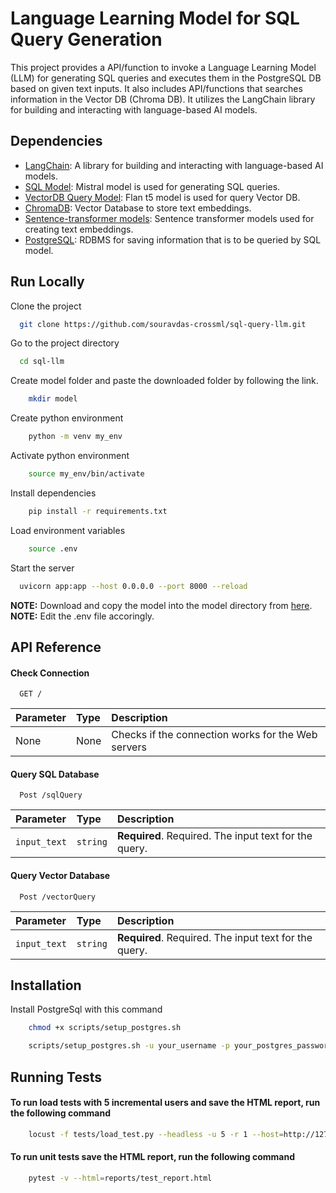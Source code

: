 # Language Learning Model for SQL Query Generation

This project provides a API/function to invoke a Language Learning Model (LLM) for generating SQL queries and executes them in the PostgreSQL DB based on given text inputs. It also includes API/functions that searches information in the Vector DB (Chroma DB).
It utilizes the LangChain library for building and interacting with language-based AI models.

## Dependencies

- [LangChain](https://www.langchain.com/): A library for building and interacting with language-based AI models.
- [SQL Model](https://huggingface.co/TheBloke/Mistral-7B-Instruct-v0.1-GGUF): Mistral model is used for generating SQL queries.
- [VectorDB Query Model](https://huggingface.co/google/flan-t5-large): Flan t5 model is used for query Vector DB.
- [ChromaDB](https://www.trychroma.com/): Vector Database to store text embeddings.
- [Sentence-transformer models](https://www.sbert.net/docs/pretrained_models.html): Sentence transformer models used for creating text embeddings.
- [PostgreSQL](https://www.postgresql.org/): RDBMS for saving information that is to be queried by SQL model. 




## Run Locally

Clone the project
```bash
  git clone https://github.com/souravdas-crossml/sql-query-llm.git
```

Go to the project directory
```bash
  cd sql-llm
```

Create model folder and paste the downloaded folder by following the link.
```bash
    mkdir model
```

Create python environment
```bash
    python -m venv my_env
```

Activate python environment
```bash
    source my_env/bin/activate
```

Install dependencies
```bash
    pip install -r requirements.txt
```

Load environment variables
```bash
    source .env
```

Start the server
```bash
  uvicorn app:app --host 0.0.0.0 --port 8000 --reload
```

**NOTE:** Download and copy the model into the model directory from [here](https://huggingface.co/TheBloke/Mistral-7B-Instruct-v0.1-GGUF/tree/main).
**NOTE:** Edit the .env file accoringly.


## API Reference

#### Check Connection

```http
  GET /
```

| Parameter | Type     | Description                |
| :-------- | :------- | :------------------------- |
| None | None | Checks if the connection works for the Web servers |

#### Query SQL Database

```http
  Post /sqlQuery
```

| Parameter | Type     | Description                       |
| :-------- | :------- | :-------------------------------- |
| `input_text`      | `string` | **Required**. Required. The input text for the query.|


#### Query Vector Database

```http
  Post /vectorQuery
```

| Parameter | Type     | Description                       |
| :-------- | :------- | :-------------------------------- |
| `input_text`      | `string` | **Required**. Required. The input text for the query.|
## Installation

Install PostgreSql with this command

```bash
    chmod +x scripts/setup_postgres.sh
```

```bash
    scripts/setup_postgres.sh -u your_username -p your_postgres_password -s your_sudo_password -d your_database
```
    
## Running Tests

#### To run load tests with 5 incremental users and save the HTML report, run the following command

```bash
    locust -f tests/load_test.py --headless -u 5 -r 1 --host=http://127.0.0.1:8000 --run-time 5m --html=reports/load_testing_report.html
```

#### To run unit tests save the HTML report, run the following command

```bash
    pytest -v --html=reports/test_report.html
```